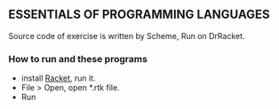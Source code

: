 ## ESSENTIALS OF PROGRAMMING LANGUAGES

Source code of exercise is written by Scheme, Run on DrRacket.


### How to run and these programs

* install [Racket](https://racket-lang.org/), run it.
* File > Open, open *.rtk file.
* Run

